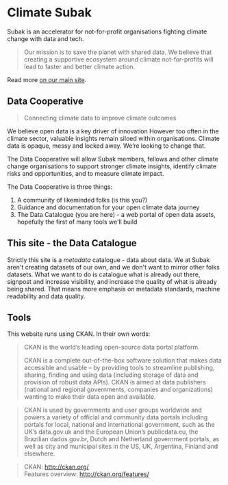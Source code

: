 # Climate Subak

Subak is an accelerator for not-for-profit organisations fighting climate change with data and tech.

> Our mission is to save the planet with shared data. We believe that creating a supportive ecosystem around climate not-for-profits will lead to faster and better climate action.  

Read more [on our main site](https://climatesubak.org/). 

## Data Cooperative

>Connecting climate data to improve climate outcomes

We believe open data is a key driver of innovation
However too often in the climate sector, valuable insights remain siloed within organisations.  Climate data is opaque, messy and locked away.  We’re looking to change that. 

The Data Cooperative will allow Subak members, fellows and other climate change organisations to support stronger climate insights, identify climate risks and opportunities, and to measure climate impact.

The Data Cooperative is three things:  
 
1. A community of likeminded folks (is this you?)
2. Guidance and documentation for your open climate data journey
3. The Data Catalogue (you are here) - a web portal of open data assets, hopefully the first of many tools we'll build

## This site - the Data Catalogue 
Strictly this site is a *metadata* catalogue - data about data. 
We at Subak aren't creating datasets of our own, and we don't want to mirror other folks datasets. What we want to do is catalogue what is already out there, signpost and increase visibility, and increase the quality of what is already being shared. That means more emphasis on metadata standards, machine readability and data quality. 

## Tools
This website runs using CKAN. In their own words:

>CKAN is the world’s leading open-source data portal platform.
>
>CKAN is a complete out-of-the-box software solution that makes data accessible and usable – by providing tools to streamline publishing, sharing, finding and using data (including storage of data and provision of robust data APIs). CKAN is aimed at data publishers (national and regional governments, companies and organizations) wanting to make their data open and available.

>CKAN is used by governments and user groups worldwide and powers a variety of official and community data portals including portals for local, national and international government, such as the UK’s data.gov.uk and the European Union’s publicdata.eu, the Brazilian dados.gov.br, Dutch and Netherland government portals, as well as city and municipal sites in the US, UK, Argentina, Finland and elsewhere.

>CKAN: http://ckan.org/  
>Features overview: http://ckan.org/features/